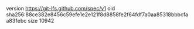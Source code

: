 version https://git-lfs.github.com/spec/v1
oid sha256:88ce382e8456c59efe1e2e121f8d8858fe2f64fdf7a0aa85318bbbcfaa831ebc
size 10942
